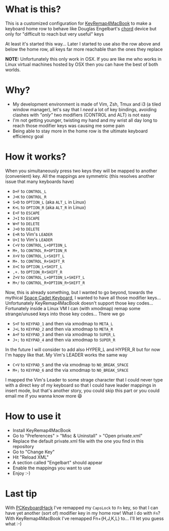 # What is this?

This is a customized configuration for [KeyRemap4MacBook](https://pqrs.org/macosx/keyremap4macbook/) to make a keyboard home row to behave like Douglas Engelbart's [chord](http://en.wikipedia.org/wiki/Chorded_keyboard) device but only for "difficult to reach but very useful" keys

At least it's started this way... Later I started to use also the row above and below the home row, all keys far more reachable than the ones they replace

**NOTE:** Unfortunately this only work in OSX. If you are like me who works in Linux virtual machines hosted by OSX then you can have the best of both worlds.


# Why?

* My development environment is made of Vim, Zsh, Tmux and i3 (a tiled window manager), let's say that I *need* a lot of key bindings, avoiding clashes with _"only"_ two modifiers (CONTROL and ALT) is not easy
* I'm not getting younger, twisting my hand and my wrist all day long to reach those modifier keys was causing me some pain
* Being able to stay more in the home row is the ultimate keyboard efficiency goal


# How it works?

When you simultaneously press two keys they will be mapped to another (convenient) key. All the mappings are symmetric (this resolves another issue that many keyboards have)

* `D+F` to `CONTROL_L`
* `J+K` to `CONTROL_R`
* `S+D` to `OPTION_L` (aka `ALT_L` in Linux)
* `K+L` to `OPTION_R` (aka `ALT_R` in Linux)
* `E+F` to `ESCAPE`
* `J+I` to `ESCAPE`
* `W+F` to `DELETE`
* `J+O` to `DELETE`
* `E+R` to Vim's `LEADER`
* `U+I` to Vim's `LEADER`
* `C+V` to `CONTROL_L+OPTION_L`
* `M+,` to `CONTROL_R+OPTION_R`
* `X+V` to `CONTROL_L+SHIFT_L`
* `M+.` to `CONTROL_R+SHIFT_R`
* `X+C` to `OPTION_L+SHIFT_L`
* `,+.` to `OPTION_R+SHIFT_R`
* `Z+V` to `CONTROL_L+OPTION_L+SHIFT_L`
* `M+/` to `CONTROL_R+OPTION_R+SHIFT_R`

Now, this is already something, but I wanted to go beyond, towards the mythical [Space Cadet Keyboard](http://en.wikipedia.org/wiki/Space-cadet_keyboard), I wanted to have all those modifier keys... Unfortunately KeyRemap4MacBook doesn't support those key codes... Fortunately inside a Linux VM I can (with xmodmap) remap some strange/unused keys into those key codes... There we go
* `S+F` to `KEYPAD_1` and then via xmodmap to `META_L`
* `J+L` to `KEYPAD_2` and then via xmodmap to `META_R`
* `A+F` to `KEYPAD_3` and then via xmodmap to `SUPER_L`
* `J+;` to `KEYPAD_4` and then via xmodmap to `SUPER_R`

In the future I will consider to add also HYPER_L and HYPER_R but for now I'm happy like that. My Vim's LEADER works the same way
* `C+V` to `KEYPAD_5` and the via xmodmap to `NO_BREAK_SPACE`
* `M+;` to `KEYPAD_6` and the via xmodmap to `NO_BREAK_SPACE`

I mapped the Vim's Leader to some strage character that I could never type with a direct key of my keyboard so that I could have leader mappings in insert mode, but that's another story, you could skip this part or you could email me if you wanna know more :smile:


# How to use it

* Install KeyRemap4MacBook
* Go to "Preferences" > "Misc & Uninstall" > "Open private.xml"
* Replace the default private.xml file with the one you find in this repository
* Go to "Change Key"
* Hit "Reload XML"
* A section called "Engelbart" should appear
* Enable the mappings you want to use
* Enjoy :-)


# Last tip

With [PCKeyboardHack](https://pqrs.org/macosx/keyremap4macbook/pckeyboardhack.html.en) I've remapped my `CapsLock` to `Fn` key, so that I can have yet another (sort of) modifier key in my home row! What I do with `Fn`? With KeyRemap4MacBook I've remapped Fn+{H,J,K,L} to... I'll let you guess what :-)

